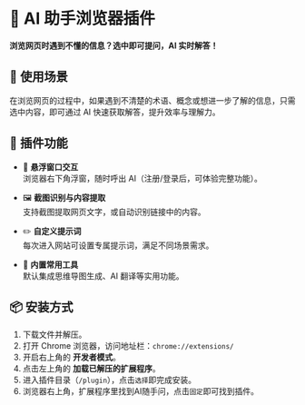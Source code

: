 # 🧠 AI 助手浏览器插件

**浏览网页时遇到不懂的信息？选中即可提问，AI 实时解答！**

## 🚀 使用场景

在浏览网页的过程中，如果遇到不清楚的术语、概念或想进一步了解的信息，只需选中内容，即可通过 AI 快速获取解答，提升效率与理解力。

## 🔧 插件功能

- 💬 **悬浮窗口交互**  
  浏览器右下角浮窗，随时呼出 AI（注册/登录后，可体验完整功能）。

- 🖼️ **截图识别与内容提取**  
  支持截图提取网页文字，或自动识别链接中的内容。

- ✏️ **自定义提示词**  
  每次进入网站可设置专属提示词，满足不同场景需求。

- 🧭 **内置常用工具**  
  默认集成思维导图生成、AI 翻译等实用功能。

## 📦 安装方式

1. 下载文件并解压。
2. 打开 Chrome 浏览器，访问地址栏：`chrome://extensions/`
3. 开启右上角的 **开发者模式**。
4. 点击左上角的 **加载已解压的扩展程序**。
5. 进入插件目录（`/plugin`），点击`选择`即完成安装。
6. 浏览器右上角，扩展程序里找到AI随手问，点击`固定`即可找到插件。
